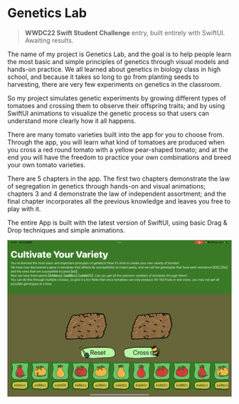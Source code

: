 # Genetics Lab

>  **WWDC22 Swift Student Challenge** entry, built entirely with SwiftUI. Awaiting results.

The name of my project is Genetics Lab, and the goal is to help people learn the most basic and simple principles of genetics through visual models and hands-on practice. We all learned about genetics in biology class in high school, and because it takes so long to go from planting seeds to harvesting, there are very few experiments on genetics in the classroom.

So my project simulates genetic experiments by growing different types of tomatoes and crossing them to observe their offspring traits; and by using SwiftUI animations to visualize the genetic process so that users can understand more clearly how it all happens.

There are many tomato varieties built into the app for you to choose from. Through the app, you will learn what kind of tomatoes are produced when you cross a red round tomato with a yellow pear-shaped tomato; and at the end you will have the freedom to practice your own combinations and breed your own tomato varieties.

There are 5 chapters in the app. The first two chapters demonstrate the law of segregation in genetics through hands-on and visual animations; chapters 3 and 4 demonstrate the law of independent assortment; and the final chapter incorporates all the previous knowledge and leaves you free to play with it.

The entire App is built with the latest version of SwiftUI, using basic Drag & Drop techniques and simple animations.

![img](https://raw.githubusercontent.com/soulwinter/Genetics-Lab/master/intro.jpeg)
